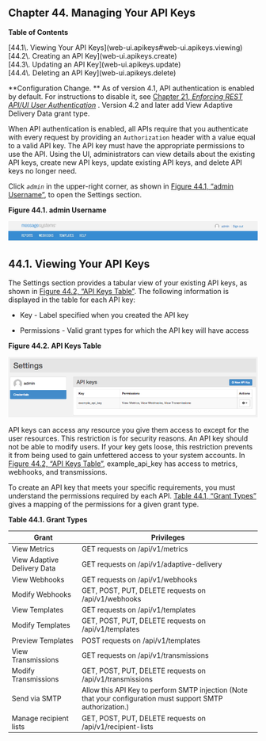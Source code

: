 ## Chapter 44. Managing Your API Keys

**Table of Contents**

<dl class="toc">

<dt>[44.1\. Viewing Your API Keys](web-ui.apikeys#web-ui.apikeys.viewing)</dt>

<dt>[44.2\. Creating an API Key](web-ui.apikeys.create)</dt>

<dt>[44.3\. Updating an API Key](web-ui.apikeys.update)</dt>

<dt>[44.4\. Deleting an API Key](web-ui.apikeys.delete)</dt>

</dl>

<a class="indexterm" name="idp4330416"></a>

**Configuration Change. ** As of version 4.1, API authentication is enabled by default. For instructions to disable it, see [Chapter 21, *Enforcing REST API/UI User Authentication*](auth "Chapter 21. Enforcing REST API/UI User Authentication") . Version 4.2 and later add View Adaptive Delivery Data grant type.

When API authentication is enabled, all APIs require that you authenticate with every request by providing an `Authorization` header with a value equal to a valid API key. The API key must have the appropriate permissions to use the API. Using the UI, administrators can view details about the existing API keys, create new API keys, update existing API keys, and delete API keys no longer need.

Click *`admin`* in the upper-right corner, as shown in [Figure 44.1, “admin Username”](web-ui.apikeys#figure_username_icon "Figure 44.1. admin Username"), to open the Settings section.

<a name="figure_username_icon"></a>

**Figure 44.1. admin Username**

![admin Username](images/username_icon.png)

## 44.1. Viewing Your API Keys

The Settings section provides a tabular view of your existing API keys, as shown in [Figure 44.2, “API Keys Table”](web-ui.apikeys#figure_apikeys_list "Figure 44.2. API Keys Table"). The following information is displayed in the table for each API key:

*   Key - Label specified when you created the API key

*   Permissions - Valid grant types for which the API key will have access

<a name="figure_apikeys_list"></a>

**Figure 44.2. API Keys Table**

![API Keys Table](images/apikeys_list.png)

API keys can access any resource you give them access to except for the user resources. This restriction is for security reasons. An API key should not be able to modify users. If your key gets loose, this restriction prevents it from being used to gain unfettered access to your system accounts. In [Figure 44.2, “API Keys Table”](web-ui.apikeys#figure_apikeys_list "Figure 44.2. API Keys Table"), example_api_key has access to metrics, webhooks, and transmissions.

To create an API key that meets your specific requirements, you must understand the permissions required by each API. [Table 44.1, “Grant Types”](web-ui.apikeys#table_grant_types "Table 44.1. Grant Types") gives a mapping of the permissions for a given grant type.

<a name="table_grant_types"></a>

**Table 44.1. Grant Types**

| Grant | Privileges |
| --- | --- |
| View Metrics | GET requests on /api/v1/metrics |
| View Adaptive Delivery Data | GET requests on /api/v1/adaptive-delivery |
| View Webhooks | GET requests on /api/v1/webhooks |
| Modify Webhooks | GET, POST, PUT, DELETE requests on /api/v1/webhooks |
| View Templates | GET requests on /api/v1/templates |
| Modify Templates | GET, POST, PUT, DELETE requests on /api/v1/templates |
| Preview Templates | POST requests on /api/v1/templates |
| View Transmissions | GET requests on /api/v1/transmissions |
| Modify Transmissions | GET, POST, PUT, DELETE requests on /api/v1/transmissions |
| Send via SMTP | Allow this API Key to perform SMTP injection (Note that your configuration must support SMTP authorization.) |
| Manage recipient lists | GET, POST, PUT, DELETE requests on /api/v1/recipient-lists |
